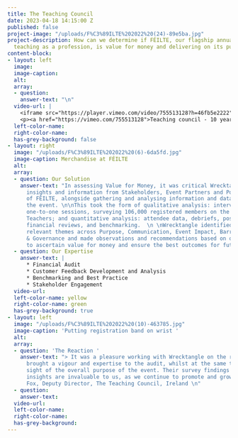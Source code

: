 ```yaml
---
title: The Teaching Council
date: 2023-04-18 14:15:00 Z
published: false
project-image: "/uploads/F%C3%89ILTE%202022%20(24)-89e5ba.jpg"
project-description: How can we determine if FÉILTE, our flagship annual event promoting
  teaching as a profession, is value for money and delivering on its purpose?
content-block:
- layout: left
  image: 
  image-caption: 
  alt: 
  array:
  - question: 
    answer-text: "\n"
  video-url: |
    <iframe src="https://player.vimeo.com/video/755513128?h=46fb5e2222" width="640" height="360" frameborder="0" allow="autoplay; fullscreen; picture-in-picture" allowfullscreen></iframe>
    <p><a href="https://vimeo.com/755513128">Teaching council - 10 years of Feilite - 300922 version.mov</a> from <a href="https://vimeo.com/teachingcouncil">The Teaching Council</a> on <a href="https://vimeo.com">Vimeo</a>.</p>
  left-color-name: 
  right-color-name: 
  has-grey-background: false
- layout: right
  image: "/uploads/F%C3%89ILTE%202022%20(6)-6da5fd.jpg"
  image-caption: Merchandise at FÉILTE
  alt: 
  array:
  - question: Our Solution
    answer-text: "In assessing Value for Money, it was critical Wrecktangle captured
      insights and information from Stakeholders, Event Partners and Potential Attendees
      of FÉILTE, alongside gathering and analysing information and data related to
      the event. \n\nThis took the form of qualitative analysis: interviews, structured
      one-to-one sessions, surveying 106,000 registered members on the Register of
      Teachers; and quantitative analysis: attendee data, debriefs, post event surveys,
      financial reviews, and benchmarking.  \n \nWrecktangle identified and developed
      relevant themes across Purpose, Communication, Event Impact, Barriers and Financial
      & Governance and made observations and recommendations based on our findings,
      to ascertain value for money and ensure the best outcomes for future events.\n"
  - question: Our Expertise
    answer-text: |
      * Financial Audit
      * Customer Feedback Development and Analysis
      * Benchmarking and Best Practice
      * Stakeholder Engagement
  video-url: 
  left-color-name: yellow
  right-color-name: green
  has-grey-background: true
- layout: left
  image: "/uploads/F%C3%89ILTE%202022%20(10)-463785.jpg"
  image-caption: 'Putting registration band on wrist '
  alt: 
  array:
  - question: 'The Reaction '
    answer-text: "> It was a pleasure working with Wrecktangle on the review. They
      brought a vigour and expertise to the audit, whilst at the same time never losing
      sight of the overall purpose of the event. Their survey findings and financial
      insights are invaluable to us, as we continue to promote and grow FÉILTE.\n\nPhil
      Fox, Deputy Director, The Teaching Council, Ireland \n"
  - question: 
    answer-text: 
  video-url: 
  left-color-name: 
  right-color-name: 
  has-grey-background: 
---
```


